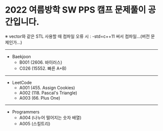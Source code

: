 # 2022 여름방학 SW PPS 캠프 문제풀이 공간입니다.

※ vector와 같은 STL 사용할 때 컴파일 오류 시 : -std=c++11 써서 컴파일...(버전 문제인가...)

<hr/>

- Baekjoon
  - B001 (2606. 바이러스)
  - C026 (15552. 빠른 A+B)

<hr/>

- LeetCode
  - A001 (455. Assign Cookies)
  - A002 (118. Pascal's Triangle)
  - A003 (66. Plus One)

<hr/>

- Programmers
  - A004 (나누어 떨어지는 숫자 배열)
  - A005 (스킬트리)
